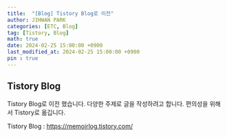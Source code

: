 ```yaml
---
title:  "[Blog] Tistory Blog로 이전"
author: JIHWAN PARK
categories: [ETC, Blog]
tag: [Tistory, Blog]
math: true
date: 2024-02-25 15:00:00 +0900
last_modified_at: 2024-02-25 15:00:00 +0900
pin : true
---
```


## Tistory Blog
Tistory Blog로 이전 했습니다. 다양한 주제로 글을 작성하려고 합니다. 편의성을 위해서 Tistory로 옮깁니다.

Tistory Blog : https://memoirlog.tistory.com/
